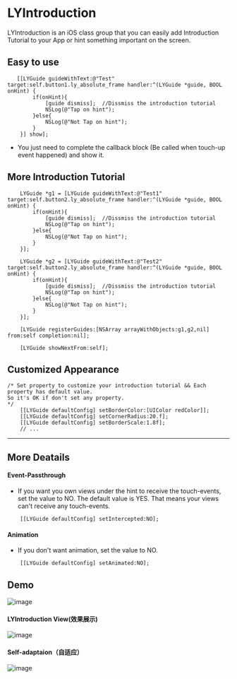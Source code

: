 # LYIntroduction
LYIntroduction is an iOS class group that you can easily add Introduction Tutorial to your App or hint something important on the screen.

## Easy to use
```obj-c
   [[LYGuide guideWithText:@"Test" target:self.button1.ly_absolute_frame handler:^(LYGuide *guide, BOOL onHint) {
        if(onHint){
            [guide dismiss];  //Dissmiss the introduction tutorial
            NSLog(@"Tap on hint");
        }else{
            NSLog(@"Not Tap on hint");
        }
    }] show];
```
* You just need to complete the callback block (Be called when touch-up event happened) and show it.

## More Introduction Tutorial
```obj-c
	LYGuide *g1 = [LYGuide guideWithText:@"Test1" target:self.button2.ly_absolute_frame handler:^(LYGuide *guide, BOOL onHint) {
        if(onHint){
            [guide dismiss];  //Dissmiss the introduction tutorial
            NSLog(@"Tap on hint");
        }else{
            NSLog(@"Not Tap on hint");
        }
    }];
    
    LYGuide *g2 = [LYGuide guideWithText:@"Test2" target:self.button2.ly_absolute_frame handler:^(LYGuide *guide, BOOL onHint) {
        if(onHint){
            [guide dismiss];  //Dissmiss the introduction tutorial
            NSLog(@"Tap on hint");
        }else{
            NSLog(@"Not Tap on hint");
        }
    }];

    [LYGuide registerGuides:[NSArray arrayWithObjects:g1,g2,nil] from:self completion:nil];
    
    [LYGuide showNextFrom:self];
```

## Customized Appearance
```obj-c
/* Set property to customize your introduction tutorial && Each property has default value.
So it's OK if don't set any property.
*/
    [[LYGuide defaultConfig] setBorderColor:[UIColor redColor]];
    [[LYGuide defaultConfig] setCornerRadius:20.f];
    [[LYGuide defaultConfig] setBorderScale:1.8f];
    // ...
```
***

## More Deatails
#### Event-Passthrough
* If you want you own views under the hint to receive the touch-events, set the value to NO. The default value is YES. That means your views can't receive any touch-events.


```obj-c
    [[LYGuide defaultConfig] setIntercepted:NO];
```

#### Animation
* If you don't want animation, set the value to NO.


```obj-c
    [[LYGuide defaultConfig] setAnimated:NO];
```


## Demo
![image](https://github.com/RyanLeeLY/LYIntroduction/blob/master/0.png)
#### LYIntroduction View(效果展示)
![image](https://github.com/RyanLeeLY/LYIntroduction/blob/master/1.png)
#### Self-adaptaion（自适应）
![image](https://github.com/RyanLeeLY/LYIntroduction/blob/master/2.png)